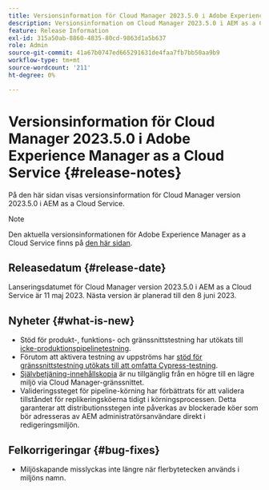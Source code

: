 ```yaml
---
title: Versionsinformation för Cloud Manager 2023.5.0 i Adobe Experience Manager as a Cloud Service
description: Versionsinformation om Cloud Manager 2023.5.0 i AEM as a Cloud Service.
feature: Release Information
exl-id: 315a50ab-8860-4835-80cd-9863d1a5b637
role: Admin
source-git-commit: 41a67b0747ed665291631de4faa7fb7bb50aa9b9
workflow-type: tm+mt
source-wordcount: '211'
ht-degree: 0%

---
```


# Versionsinformation för Cloud Manager 2023.5.0 i Adobe Experience Manager as a Cloud Service {#release-notes}

På den här sidan visas versionsinformation för Cloud Manager version 2023.5.0 i AEM as a Cloud Service.

>[!NOTE]
>
>Den aktuella versionsinformationen för Adobe Experience Manager as a Cloud Service finns på [den här sidan](/help/release-notes/release-notes-cloud/release-notes-current.md).

## Releasedatum {#release-date}

Lanseringsdatumet för Cloud Manager version 2023.5.0 i AEM as a Cloud Service är 11 maj 2023. Nästa version är planerad till den 8 juni 2023.

## Nyheter {#what-is-new}

* Stöd för produkt-, funktions- och gränssnittstestning har utökats till [icke-produktionspipelinetestning](/help/implementing/cloud-manager/configuring-pipelines/configuring-non-production-pipelines.md).
* Förutom att aktivera testning av uppströms har [stöd för gränssnittstestning utökats till att omfatta Cypress-testning](/help/implementing/cloud-manager/ui-testing.md).
* [Självbetjäning-innehållskopia](/help/implementing/developing/tools/content-copy.md) är nu tillgänglig från en högre till en lägre miljö via Cloud Manager-gränssnittet.
* Valideringssteget för pipeline-körning har förbättrats för att validera tillståndet för replikeringsköerna tidigt i körningsprocessen. Detta garanterar att distributionsstegen inte påverkas av blockerade köer som bör adresseras av AEM administratörsanvändare direkt i redigeringsmiljön.

## Felkorrigeringar {#bug-fixes}

* Miljöskapande misslyckas inte längre när flerbytetecken används i miljöns namn.
